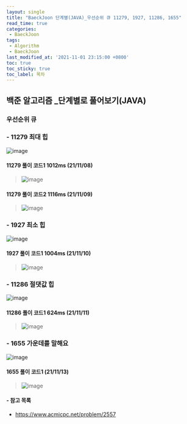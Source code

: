 ```yaml
---
layout: single
title: "BaeckJoon 단계별(JAVA)_우선순위 큐 11279, 1927, 11286, 1655"
read_time: true
categories:  
 - BaeckJoon 
tags: 
 - Algorithm
 - BaeckJoon 
last_modified_at: '2021-11-01 23:15:00 +0800'
toc: true
toc_sticky: true
toc_label: 목차
---
```

## 백준 알고리즘 _단계별로 풀어보기(JAVA)
### 우선순위 큐
### - 11279 최대 힙	
![image](https://user-images.githubusercontent.com/66898243/140761800-ef3da888-1109-4a7a-9bbc-bd3fdcca7ff0.png)

#### 11279 풀이 코드1 1012ms (21/11/08)
> ![image](https://user-images.githubusercontent.com/66898243/140761838-bcc0c9a2-1ba0-4c6d-8a09-c75af03f5ebd.png)

#### 11279 풀이 코드2 1116ms (21/11/09)
> ![image](https://user-images.githubusercontent.com/66898243/140917529-309b8e28-bf68-4c1d-9da7-bb70bb08e7a1.png)

### - 1927 최소 힙	
![image](https://user-images.githubusercontent.com/66898243/141121538-1616ea5f-0863-4649-ac85-c34ea7e1c222.png)

#### 1927 풀이 코드1  1004ms (21/11/10)
> ![image](https://user-images.githubusercontent.com/66898243/141127145-bd8363cb-8570-42cd-a5a3-99b14fc2567a.png)

### - 11286 절댓값 힙
![image](https://user-images.githubusercontent.com/66898243/141316871-52b6ad8d-30c1-456f-81cf-98ab596e7dfc.png)

#### 11286 풀이 코드1 624ms (21/11/11)
>  ![image](https://user-images.githubusercontent.com/66898243/141316922-7e25ed46-5c29-4352-8531-9c471ff34d00.png)

### - 1655 가운데를 말해요
![image](https://user-images.githubusercontent.com/66898243/141648333-79f833ad-f25a-42bc-9841-bec276e14161.png)

#### 1655 풀이 코드1  (21/11/13)
> ![image](https://user-images.githubusercontent.com/66898243/141648320-730e2f88-9a56-4379-b1b0-4fd8c0b6c7fb.png)


#### - 참고 목록
- https://www.acmicpc.net/problem/2557